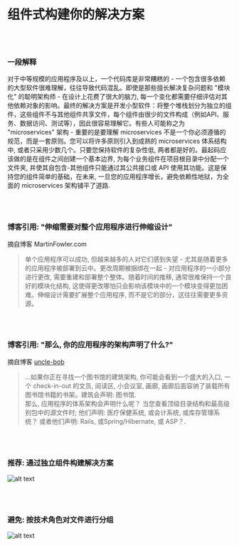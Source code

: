 # 组件式构建你的解决方案

<br/><br/>


### 一段解释

对于中等规模的应用程序及以上，一个代码库是非常糟糕的 - 一个包含很多依赖的大型软件很难理解，往往导致代码混乱。即使是那些擅长解决复杂问题和 "模块化" 的聪明架构师 - 在设计上花费了很大的脑力, 每一个变化都需要仔细评估对其他依赖对象的影响。最终的解决方案是开发小型软件：将整个堆栈划分为独立的组件，这些组件不与其他组件共享文件，每个组件由很少的文件构成（例如API、服务、数据访问、测试等），因此很容易理解它。有些人可能称之为 "microservices" 架构 - 重要的是要理解 microservices 不是一个你必须遵循的规范，而是一套原则。您可以将许多原则引入到成熟的 microservices 体系结构中, 或者只采用少数几个。只要您保持软件的复杂性低, 两者都是好的。最起码应该做的是在组件之间创建一个基本边界, 为每个业务组件在项目根目录中分配一个文件夹, 并使其自包含-其他组件只能通过其公共接口或 API 使用其功能。这是保持您的组件简单的基础，在未来, 一旦您的应用程序增长，避免依赖性地狱，为全面的 microservices 架构铺平了道路.

<br/><br/>


### 博客引用: "伸缩需要对整个应用程序进行伸缩设计"
 摘自博客 MartinFowler.com
 
 > 单个应用程序可以成功, 但越来越多的人对它们感到失望 - 尤其是随着更多的应用程序被部署到云中。更改周期被捆绑在一起 - 对应用程序的一小部分进行更改, 需要重建和部署整个整体。随着时间的推移, 通常很难保持一个良好的模块化结构, 这使得更改哪怕只会影响该模块中的一个模块变得更加困难。伸缩设计需要扩展整个应用程序, 而不是它的部分，这往往需要更多资源。

 <br/><br/>
 
 ### 博客引用: "那么, 你的应用程序的架构声明了什么?"
 摘自博客 [uncle-bob](https://8thlight.com/blog/uncle-bob/2011/09/30/Screaming-Architecture.html) 
 
> ...如果你正在寻找一个图书馆的建筑架构, 你可能会看到一个盛大的入口, 一个 check-in-out 的文员, 阅读区, 小会议室, 画廊, 画廊后面容纳了装载所有图书馆书籍的书架。建筑会声明: 图书馆.<br/>
那么, 应用程序的体系架构会声明什么呢？ 当您查看顶级目录结构和最高级别包中的源文件时; 他们声明: 医疗保健系统, 或会计系统, 或库存管理系统？ 或者他们声明: Rails, 或Spring/Hibernate, 或 ASP？.


<br/><br/>

 ### 推荐: 通过独立组件构建解决方案
![alt text](https://github.com/i0natan/nodebestpractices/blob/master/assets/images/structurebycomponents.PNG "Structuring solution by components")


 <br/><br/> 

### 避免: 按技术角色对文件进行分组
![alt text](https://github.com/i0natan/nodebestpractices/blob/master/assets/images/structurebyroles.PNG "Structuring solution by technical roles")
